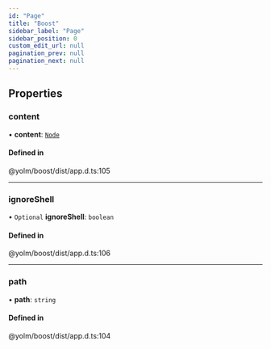 ```yaml
---
id: "Page"
title: "Boost"
sidebar_label: "Page"
sidebar_position: 0
custom_edit_url: null
pagination_prev: null
pagination_next: null
---
```


## Properties

### content

• **content**: [`Node`](../modules.md#node)

#### Defined in

@yolm/boost/dist/app.d.ts:105

___

### ignoreShell

• `Optional` **ignoreShell**: `boolean`

#### Defined in

@yolm/boost/dist/app.d.ts:106

___

### path

• **path**: `string`

#### Defined in

@yolm/boost/dist/app.d.ts:104
